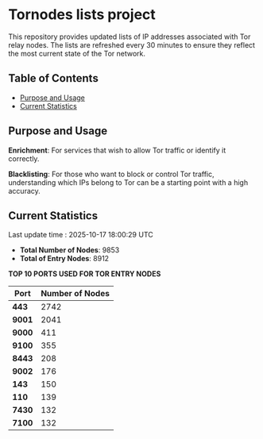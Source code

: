 # Tornodes lists project

This repository provides updated lists of IP addresses associated with Tor relay nodes. The lists are refreshed every 30 minutes to ensure they reflect the most current state of the Tor network.

## Table of Contents

- [Purpose and Usage](#purpose-and-usage)
- [Current Statistics](#current-statistics)


## Purpose and Usage

**Enrichment**: For services that wish to allow Tor traffic or identify it correctly.

**Blacklisting**: For those who want to block or control Tor traffic, understanding which IPs belong to Tor can be a starting point with a high accuracy.

## Current Statistics

Last update time : 2025-10-17 18:00:29 UTC

- **Total Number of Nodes**: 9853
- **Total of Entry Nodes**: 8912

**TOP 10 PORTS USED FOR TOR ENTRY NODES**

| **Port** | **Number of Nodes** |
|------|-----------------|
| **443**   | 2742  |
| **9001**   | 2041  |
| **9000**   | 411  |
| **9100**   | 355  |
| **8443**   | 208  |
| **9002**   | 176  |
| **143**   | 150  |
| **110**   | 139  |
| **7430**   | 132  |
| **7100**   | 132  |

